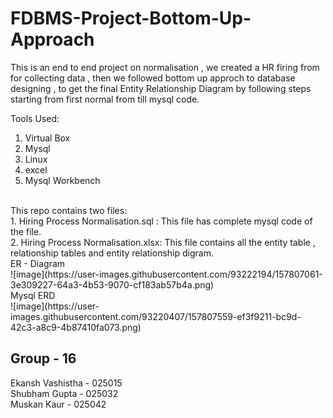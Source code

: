 # FDBMS-Project-Bottom-Up-Approach
This is an end to end project on normalisation , we created a HR firing from for collecting data , then we followed bottom up approch to database designing , to get the final Entity Relationship Diagram by following steps starting from first normal from till mysql code. <br>

Tools Used:<br>
1. Virtual Box <br>
2. Mysql <br>
3. Linux <br>
4. excel <br>
5. Mysql Workbench <br>
<br>
This repo contains two files:<br>
1. Hiring Process Normalisation.sql : This file has complete mysql code of the file. <br>
2. Hiring Process Normalisation.xlsx: This file contains all the entity table , relationship tables and entity relationship digram. <br>
ER - Diagram <br>
![image](https://user-images.githubusercontent.com/93222194/157807061-3e309227-64a3-4b53-9070-cf183ab57b4a.png)<br>
Mysql ERD <br>
![image](https://user-images.githubusercontent.com/93220407/157807559-ef3f9211-bc9d-42c3-a8c9-4b87410fa073.png)<br>

## Group - 16

Ekansh Vashistha - 025015 <br>
Shubham Gupta - 025032  <br>
Muskan Kaur - 025042  <br>

